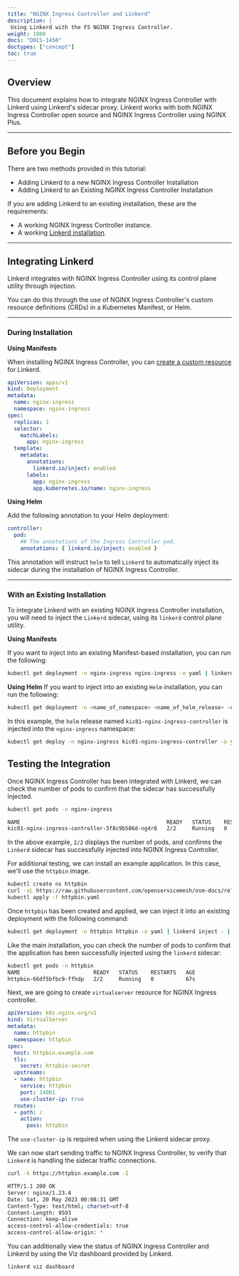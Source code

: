 ```yaml
---
title: "NGINX Ingress Controller and Linkerd"
description: |
 Using Linkerd with the F5 NGINX Ingress Controller.
weight: 1800
docs: "DOCS-1450"
doctypes: ["concept"]
toc: true
---
```


## Overview

This document explains how to integrate NGINX Ingress Controller with Linkerd using Linkerd's sidecar proxy. Linkerd works with both NGINX Ingress Controller open source and NGINX Ingress Controller using NGINX Plus.

---

## Before you Begin

There are two methods provided in this tutorial:

- Adding Linkerd to a new NGINX Ingress Controller Installation
- Adding Linkerd to an Existing NGINX Ingress Controller Installation

If you are adding Linkerd to an existing installation, these are the requirements:

- A working NGINX Ingress Controller instance.
- A working [Linkerd installation](https://linkerd.io/2.13/getting-started/).

---

## Integrating Linkerd

Linkerd integrates with NGINX Ingress Controller using its control plane utility through injection.

You can do this through the use of NGINX Ingress Controller's custom resource definitions (CRDs) in a Kubernetes Manifest, or Helm.

---

### During Installation

**Using Manifests**

When installing NGINX Ingress Controller, you can [create a custom resource](https://docs.nginx.com/nginx-ingress-controller/installation/installation-with-manifests/#3-create-custom-resources) for Linkerd.

```yaml
apiVersion: apps/v1
kind: Deployment
metadata:
  name: nginx-ingress
  namespace: nginx-ingress
spec:
  replicas: 1
  selector:
    matchLabels:
      app: nginx-ingress
  template:
    metadata:
      annotations:
        linkerd.io/inject: enabled
      labels:
        app: nginx-ingress
        app.kubernetes.io/name: nginx-ingress
```

**Using Helm**

Add the following annotation to your Helm deployment:

```yaml
controller:
  pod:
    ## The annotations of the Ingress Controller pod.
    annotations: { linkerd.io/inject: enabled }
```

This annotation will instruct `helm` to tell `Linkerd` to automatically inject its sidecar during the installation of NGINX Ingress Controller.

---

### With an Existing Installation

To integrate Linkerd with an existing NGINX Ingress Controller installation, you will need to inject the `Linkerd` sidecar, using its `linkerd` control plane utility.

**Using Manifests**

If you want to inject into an existing Manifest-based installation, you can run the following:

```bash
kubectl get deployment -n nginx-ingress nginx-ingress -o yaml | linkerd inject - | kubectl apply -f -
```

**Using Helm**
If you want to inject into an existing `Helm` installation, you can run the following:

```bash
kubectl get deployment -n <name_of_namespace> <name_of_helm_release> -o yaml | linkerd inject - | kubectl apply -f -
```

In this example, the `helm` release named `kic01-nginx-ingress-controller` is injected into the `nginx-ingress` namespace:

```bash
kubectl get deploy -n nginx-ingress kic01-nginx-ingress-controller -o yaml | linkerd inject - | kubectl apply -f -
```

## Testing the Integration

Once NGINX Ingress Controller has been integrated with Linkerd, we can check the number of pods to confirm that the sidecar has successfully injected.

```bash
kubectl get pods -n nginx-ingress

NAME                                              READY   STATUS    RESTARTS   AGE
kic01-nginx-ingress-controller-5f8c9b586d-ng4r8   2/2     Running   0          30m
```

In the above example, `2/2` displays the number of pods, and confirms the `Linkerd` sidecar has successfully injected into NGINX Ingress Controller.

For additional testing, we can install an example application. In this case, we'll use the `httpbin` image.

```bash
kubectl create ns httpbin
curl -sL https://raw.githubusercontent.com/openservicemesh/osm-docs/release-v1.2/manifests/samples/httpbin/httpbin.yaml
kubectl apply -f httpbin.yaml
```

Once `httpbin` has been created and applied, we can inject it into an existing deployment with the following command:

```bash
kubectl get deployment -n httpbin httpbin -o yaml | linkerd inject - | kubectl apply -f -
```

Like the main installation, you can check the number of pods to confirm that the application has been successfully injected using the `linkerd` sidecar:

```bash
kubectl get pods -n httpbin
NAME                       READY   STATUS    RESTARTS   AGE
httpbin-66df5bfbc9-ffhdp   2/2     Running   0          67s
```

Next, we are going to create `virtualserver` resource for NGINX Ingress controller.

```yaml
apiVersion: k8s.nginx.org/v1
kind: VirtualServer
metadata:
  name: httpbin
  namespace: httpbin
spec:
  host: httpbin.example.com
  tls:
    secret: httpbin-secret
  upstreams:
  - name: httpbin
    service: httpbin
    port: 14001
    use-cluster-ip: true
  routes:
  - path: /
    action:
      pass: httpbin
```

The `use-cluster-ip` is required when using the Linkerd sidecar proxy.

We can now start sending traffic to NGINX Ingress Controller, to verify that `Linkerd` is handling the sidecar traffic connections.

```bash
curl -k https://httpbin.example.com -I

HTTP/1.1 200 OK
Server: nginx/1.23.4
Date: Sat, 20 May 2023 00:08:31 GMT
Content-Type: text/html; charset=utf-8
Content-Length: 9593
Connection: keep-alive
access-control-allow-credentials: true
access-control-allow-origin: *
```

You can additionally view the status of NGINX Ingress Controller and Linkerd by using the Viz dashboard provided by Linkerd.

```bash
linkerd viz dashboard
```
